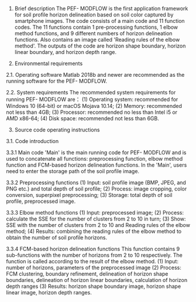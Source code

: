 1.	Brief description
The PEF- MODFLOW is the first application framework for soil profile horizon delineation based on soil color captured by smartphone images. The code consists of a main code and 11 function codes. The 11 functions contain 1 pre-processing functions, 1 elbow method functions, and 9 different numbers of horizon delineation functions. Also contains an image called 'Reading rules of the elbow method'. The outputs of the code are horizon shape boundary, horizon linear boundary, and horizon depth range.

2. Environmental requirements

2.1. Operating software
Matlab 2018b and newer are recommended as the running software for the PEF- MODFLOW.

2.2. System requirements
The recommended system requirements for running PEF- MODFLOW are：
(1)	Operating system: recommended for Windows 10 (64-bit) or macOS Mojava 10.14;
(2)	Memory: recommended not less than 4GB;
(3)	Processor: recommended no less than Intel i5 or AMD x86-64;
(4)	Disk space: recommended not less than 6GB.

3. Source code operating instructions

3.1. Code introduction

3.3.1 Main code
'Main' is the main running code for PEF- MODFLOW and is used to concatenate all functions: preprocessing function, elbow method function and FCM-based horizon delineation functions. In the 'Main', users need to enter the storage path of the soil profile image.

3.3.2	Preprocessing functions
(1)	Input: soil profile image (BMP, JPEG, and PNG etc.) and total depth of soil profile;
(2)	Process: image cropping, color conversion, superpixel preprocessing;
(3)	Storage: total depth of soil profile, preprocessed image.

3.3.3	Elbow method functions
(1)	Input: preprocessed image;
(2)	Process: calculate the SSE for the number of clusters from 2 to 10 in turn;
(3)	Show: SSE with the number of clusters from 2 to 10 and Reading rules of the elbow method;
(4)	Results: combining the reading rules of the elbow method to obtain the number of soil profile horizons.

3.3.4 FCM-based horizon delineation functions
This function contains 9 sub-functions with the number of horizons from 2 to 10 respectively. The function is called according to the result of the elbow method.
(1)	Input: number of horizons, parameters of the preprocessed image
(2)	Process: FCM clustering, boundary refinement, delineation of horizon shape boundaries, delineation of horizon linear boundaries, calculation of horizon depth ranges
(3)	Results: horizon shape boundary image, horizon shape linear image, horizon depth ranges.


